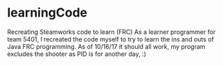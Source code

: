 # learningCode
Recreating Steamworks code to learn (FRC)
As a learner programmer for team 5401, I recreated the code myself to try to learn the ins and outs of Java FRC programming.
As of 10/16/17 it should all work, my program excludes the shooter as PID is for another day, :)
